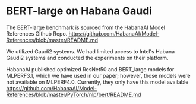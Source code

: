 # BERT-large on Habana Gaudi

The BERT-large benchmark is sourced from the HabanaAI Model References Github Repo. https://github.com/HabanaAI/Model-References/blob/master/README.md

We utilized Gaudi2 systems. We had limited access to Intel's Habana Gaudi2 systems and conducted the experiments on their platform.

HabanaAI published optimized ResNet50 and BERT_large models for MLPERF3.1, which we have used in our paper; however, those models were not available on MLPERF4.0. Currently, they only have this model available https://github.com/HabanaAI/Model-References/blob/master/PyTorch/nlp/bert/README.md
